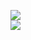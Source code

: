 [![](https://img.shields.io/badge/Made%20With-Github%20Spray-lightgrey.svg?style=for-the-badge&logo=github)](https://github.com/Annihil/github-spray#5289)  
[![](https://i.imgur.com/2DrTn0Z.gif)](https://github.com/Annihil/github-spray)